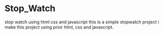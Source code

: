 # Stop_Watch
stop watch using html css and javascript this is a simple stopwatch project i make this project using prior html, css and javascript.
